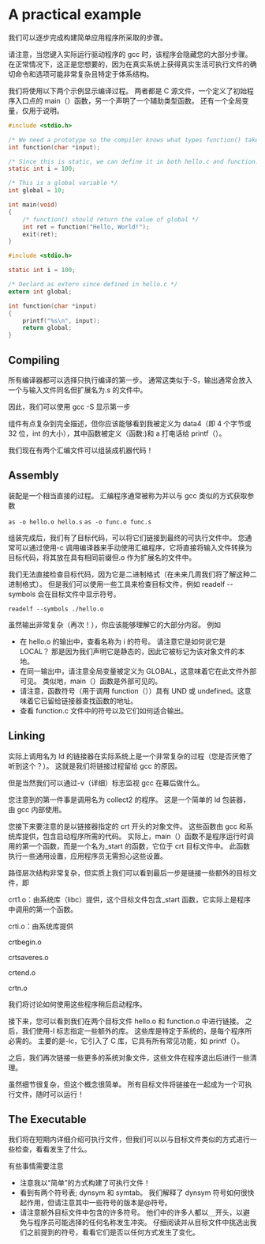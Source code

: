 # A practical example

我们可以逐步完成构建简单应用程序所采取的步骤。

请注意，当您键入实际运行驱动程序的 gcc 时，该程序会隐藏您的大部分步骤。 在正常情况下，这正是您想要的，因为在真实系统上获得真实生活可执行文件的确切命令和选项可能非常复杂且特定于体系结构。

我们将使用以下两个示例显示编译过程。 两者都是 C 源文件，一个定义了初始程序入口点的 main（）函数，另一个声明了一个辅助类型函数。 还有一个全局变量，仅用于说明。

```c
#include <stdio.h>

/* We need a prototype so the compiler knows what types function() takes */
int function(char *input);

/* Since this is static, we can define it in both hello.c and function.c */
static int i = 100;

/* This is a global variable */
int global = 10;

int main(void)
{
    /* function() should return the value of global */
    int ret = function("Hello, World!");
    exit(ret);
}
```

```c
#include <stdio.h>

static int i = 100;

/* Declard as extern since defined in hello.c */
extern int global;

int function(char *input)
{
    printf("%s\n", input);
    return global;
}
```

## Compiling

所有编译器都可以选择只执行编译的第一步。 通常这类似于-S，输出通常会放入一个与输入文件同名但扩展名为.s 的文件中。

因此，我们可以使用 gcc -S 显示第一步

组件有点复杂到完全描述，但你应该能够看到我被定义为 data4（即 4 个字节或 32 位，int 的大小），其中函数被定义（函数:)和 a 打电话给 printf（）。

我们现在有两个汇编文件可以组装成机器代码！

## Assembly

装配是一个相当直接的过程。 汇编程序通常被称为并以与 gcc 类似的方式获取参数

`as -o hello.o hello.s`
`as -o func.o func.s`

组装完成后，我们有了目标代码，可以将它们链接到最终的可执行文件中。 您通常可以通过使用-c 调用编译器来手动使用汇编程序，它将直接将输入文件转换为目标代码，将其放在具有相同前缀但.o 作为扩展名的文件中。

我们无法直接检查目标代码，因为它是二进制格式（在未来几周我们将了解这种二进制格式）。 但是我们可以使用一些工具来检查目标文件，例如 readelf --symbols 会在目标文件中显示符号。

`readelf --symbols ./hello.o`

虽然输出非常复杂（再次！），你应该能够理解它的大部分内容。 例如

- 在 hello.o 的输出中，查看名称为 i 的符号。 请注意它是如何说它是 LOCAL？ 那是因为我们声明它是静态的，因此它被标记为该对象文件的本地。
- 在同一输出中，请注意全局变量被定义为 GLOBAL，这意味着它在此文件外部可见。 类似地，main（）函数是外部可见的。
- 请注意，函数符号（用于调用 function（））具有 UND 或 undefined。这意味着它已留给链接器查找函数的地址。
- 查看 function.c 文件中的符号以及它们如何适合输出。

## Linking

实际上调用名为 ld 的链接器在实际系统上是一个非常复杂的过程（您是否厌倦了听到这个？）。 这就是我们将链接过程留给 gcc 的原因。

但是当然我们可以通过-v（详细）标志监视 gcc 在幕后做什么。

您注意到的第一件事是调用名为 collect2 的程序。 这是一个简单的 ld 包装器，由 gcc 内部使用。

您接下来要注意的是以链接器指定的 crt 开头的对象文件。 这些函数由 gcc 和系统库提供，包含启动程序所需的代码。 实际上，main（）函数不是程序运行时调用的第一个函数，而是一个名为\_start 的函数，它位于 crt 目标文件中。 此函数执行一些通用设置，应用程序员无需担心这些设置。

路径层次结构非常复杂，但实质上我们可以看到最后一步是链接一些额外的目标文件，即

crt1.o：由系统库（libc）提供，这个目标文件包含\_start 函数，它实际上是程序中调用的第一个函数。

crti.o：由系统库提供

crtbegin.o

crtsaveres.o

crtend.o

crtn.o

我们将讨论如何使用这些程序稍后启动程序。

接下来，您可以看到我们在两个目标文件 hello.o 和 function.o 中进行链接。 之后，我们使用-l 标志指定一些额外的库。 这些库是特定于系统的，是每个程序所必需的。 主要的是-lc，它引入了 C 库，它具有所有常见功能，如 printf（）。

之后，我们再次链接一些更多的系统对象文件，这些文件在程序退出后进行一些清理。

虽然细节很复杂，但这个概念很简单。 所有目标文件将链接在一起成为一个可执行文件，随时可以运行！

## The Executable

我们将在短期内详细介绍可执行文件，但我们可以以与目标文件类似的方式进行一些检查，看看发生了什么。

有些事情需要注意

- 注意我以“简单”的方式构建了可执行文件！
- 看到有两个符号表; dynsym 和 symtab。 我们解释了 dynsym 符号如何很快起作用，但请注意其中一些符号的版本是@符号。
- 请注意额外目标文件中包含的许多符号。 他们中的许多人都以`__`开头，以避免与程序员可能选择的任何名称发生冲突。 仔细阅读并从目标文件中挑选出我们之前提到的符号，看看它们是否以任何方式发生了变化。
